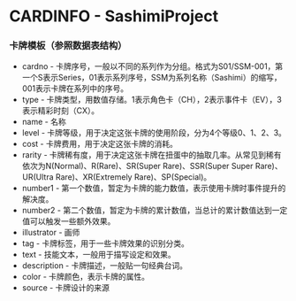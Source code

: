 # CARDINFO - SashimiProject

<h3>卡牌模板（参照数据表结构）</h3>
<ul>
	<li>cardno - 卡牌序号，一般以不同的系列作为分组。格式为S01/SSM-001，第一个S表示Series，01表示系列序号，SSM为系列名称（Sashimi）的缩写，001表示卡牌在系列中的序号。</li>
	<li>type - 卡牌类型，用数值存储。1表示角色卡（CH），2表示事件卡（EV），3表示精彩时刻（CX）。</li>
	<li>name - 名称</li>
	<li>level - 卡牌等级，用于决定这张卡牌的使用阶段，分为4个等级0、1、2、3。</li>
	<li>cost - 卡牌费用，用于决定这张卡牌的消耗。</li>
	<li>rarity - 卡牌稀有度，用于决定这张卡牌在扭蛋中的抽取几率。从常见到稀有依次为N(Normal)、R(Rare)、SR(Super Rare)、SSR(Super Super Rare)、UR(Ultra Rare)、XR(Extremely Rare)、SP(Special)。</li>
	<li>number1 - 第一个数值，暂定为卡牌的能力数值，表示使用卡牌时事件提升的解决度。</li>
	<li>number2 - 第二个数值，暂定为卡牌的累计数值，当总计的累计数值达到一定值可以触发一些额外效果。</li>
	<li>illustrator - 画师</li>
	<li>tag - 卡牌标签，用于一些卡牌效果的识别分类。</li>
	<li>text - 技能文本，一般用于描写设定和效果。</li>
	<li>description - 卡牌描述，一般贴一句经典台词。</li>
	<li>color - 卡牌颜色，表示卡牌的属性。</li>
	<li>source - 卡牌设计的来源</li>
</ul>